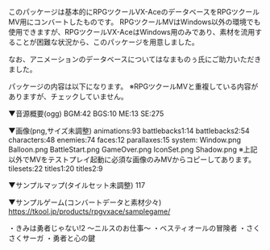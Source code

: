 このパッケージは基本的にRPGツクールVX-AceのデータベースをRPGツクールMV用にコンバートしたものです。
RPGツクールMVはWindows以外の環境でも使用できますが、RPGツクールVX-AceはWindows用のみであり、素材を流用することが困難な状況から、このパッケージを用意しました。

なお、アニメーションのデータベースについてはなまものぅ氏にご助力いただきました。

パッケージの内容は以下になります。
※RPGツクールMVと重複している内容がありますが、チェックしていません。


▼音源概要(ogg)
BGM:42
BGS:10
ME:13
SE:275

▼画像(png,サイズ未調整)
animations:93
battlebacks1:14
battlebacks2:54
characters:48
enemies:74
faces:12
parallaxes:15
system:
	Window.png
	Balloon.png
	BattleStart.png
	GameOver.png
	IconSet.png
	Shadow.png
	※上記以外でMVをテストプレイ起動に必須な画像のみMVからコピーしてあります。
tilesets:22
titles1:20
titles2:9

▼サンプルマップ(タイルセット未調整)
117

▼サンプルゲーム(コンバートデータと素材少々)
https://tkool.jp/products/rpgvxace/samplegame/

・きみは勇者じゃない!2 ～ニルスのお仕事～
・ベスティオールの冒険者
・さくさくサーガ
・勇者と心の鍵
